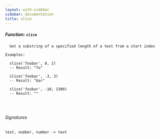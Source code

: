 ```yaml
---
layout: with-sidebar
sidebar: documentation
title: slice
---
```


##### Function: `slice`
```
  Get a substring of a specified length of a text from a start index

Examples:

  slice('foobar', 0, 2)
  -- Result: "fo"

  slice('foobar', -3, 3)
  -- Result: "bar"

  slice('foobar', -10, 1300)
  -- Result: ""




```

###### Signatures
    text, number, number -> text

